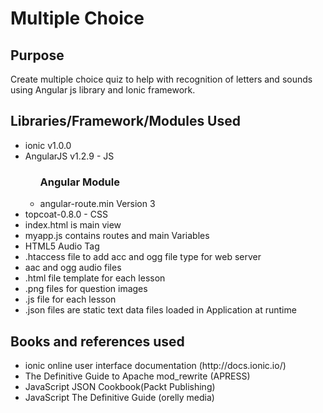 <h1>Multiple Choice</h1>

<h2>Purpose</h2>
<p>Create multiple choice quiz to help with recognition of letters and sounds using Angular js library and Ionic framework.</p>

<h2>Libraries/Framework/Modules Used</h2>
<ul>
    <li>ionic v1.0.0</li>
    <li>AngularJS v1.2.9 - JS</li>
    <ul><h3>Angular Module</h3>
       <li>angular-route.min Version 3</li>
    </ul>
    <li>topcoat-0.8.0 - CSS</li>
    <li>index.html is main view</li>
    <li>myapp.js contains routes and main Variables</li>
    <li>HTML5 Audio Tag</li>
    <li>.htaccess file to add acc and ogg file type for web server</li>
    <li>aac and ogg audio files</li>
    <li>.html file template for each lesson</li>
    <li>.png files for question images</li>
    <li>.js file for each lesson</li>
    <li>.json files are static text data files loaded in Application at runtime</li>
</ul>

<h2>Books and references used</h2>
<ul>
    <li>ionic online user interface documentation (http://docs.ionic.io/)</li>
    <li>The Definitive Guide to Apache mod_rewrite (APRESS)</li>
    <li>JavaScript JSON Cookbook(Packt Publishing)</li>
    <li>JavaScript The Definitive Guide (orelly media)</li>
</ul>